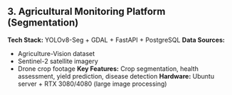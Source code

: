 ## 3. Agricultural Monitoring Platform (Segmentation)
 
**Tech Stack:** YOLOv8-Seg + GDAL + FastAPI + PostgreSQL **Data Sources:**
 
- Agriculture-Vision dataset
- Sentinel-2 satellite imagery
- Drone crop footage **Key Features:** Crop segmentation, health assessment, yield prediction, disease detection **Hardware:** Ubuntu server + RTX 3080/4080 (large image processing)